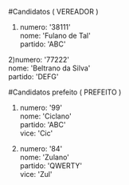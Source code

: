 #Candidatos ( VEREADOR ) 

1) numero: '38111' <br/>
   nome: 'Fulano de Tal' <br/>
   partido: 'ABC' <br/>

2)numero: '77222' <br/>
  nome: 'Beltrano da Silva' <br/>
  partido: 'DEFG' <br/>

#Candidatos prefeito ( PREFEITO ) 

1) numero: '99' <br/>
   nome: 'Ciclano' <br/>
   partido: 'ABC' <br/>
   vice: 'Cic' <br/>

2) numero: '84' <br/>
   nome: 'Zulano' <br/>
   partido: 'QWERTY' <br/>
   vice: 'Zul' <br/>
